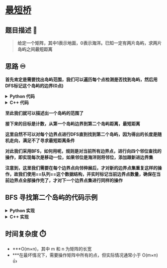 # [最短桥](https://leetcode.cn/problems/shortest-bridge)

## 题目描述 🚀
> **给定一个矩阵，其中1表示地面，0表示海洋。已知一定有两片岛屿，求两片岛屿之间最短距离**

## 思路 ♾️
**首先肯定是需要找出岛屿范围，我们可以遍历每个点检测是否找到岛屿，然后用DFS标记这个岛屿的边界(0点)**


<details>
  <summary><strong>Python 代码</strong></summary>

```python
class Solution(object):
    def shortestBridge(self, grid):

        rows = len(grid)
        cols = len(grid[0])
        queue = deque()
        direction = [(-1,0), (1,0), (0,1), (0,-1)]

        def dfs(row, col):

            # 边界检查
            if row < 0 or row >= rows or col < 0 or col >= cols:
                return

            # 如果不是陆地，且遇到海洋时加入队列，直接返回
            if grid[row][col] != 1:
                if grid[row][col] == 0:
                    queue.append((row, col))
                return

            grid[row][col] = 2  # 标记已访问

            for dx, dy in direction:
            
                new_row = row + dy  # dy用在行上
                new_col = col + dx  # dx用在列上
                dfs(new_row, new_col)#递归

        # 找到第一个岛屿并进行深度优先搜索

        found = False#条件锚点

        for i in range(rows):
        
            if found:
                break

            for j in range(cols):
                if grid[i][j] == 1:#已找到第一个岛屿
                    dfs(i, j)
                    found = True#更新锚点
                    break
```

</details>

<details>
  <summary><strong>C++ 代码</strong></summary>

```c++
#include <vector>
#include <queue>
using namespace std;

class Solution {
public:
    int shortestBridge(vector<vector<int>>& grid) {
        int rows = grid.size(), cols = grid[0].size();
        queue<pair<int, int>> q;
        bool found = false;
        // 使用 lambda 函数实现 DFS，标记第一个岛屿，同时将边界海洋点加入队列 📌
        auto dfs = [&](auto &self, int r, int c) -> void {
            if (r < 0 || r >= rows || c < 0 || c >= cols)
                return;
            if (grid[r][c] != 1) {
                if (grid[r][c] == 0)
                    q.push({r, c});
                return;
            }
            grid[r][c] = 2;  // 标记已访问✅
            int dr[4] = {-1, 1, 0, 0};
            int dc[4] = {0, 0, 1, -1};
            for (int i = 0; i < 4; i++) {
                self(self, r + dr[i], c + dc[i]);
            }
        };
        
        // 找到第一个岛屿进行 DFS 标记
        for (int i = 0; i < rows && !found; i++) {
            for (int j = 0; j < cols; j++) {
                if (grid[i][j] == 1) {
                    dfs(dfs, i, j);
                    found = true;
                    break;
                }
            }
        }
```

</details>

**至此我们就可以描述出一个岛屿的范围了**

**接下来的目标是计数，从第一个岛屿边界到第二个岛屿距离，最短距离**

**这里自然不可以对每个边界点进行DFS直到找到第二个岛屿，因为得出的长度是随机走向，满足不了寻求最短距离条件**

**对此我们采用BFS，如何用呢，规则是对当前所有边界点，进行向四个邻位查找的操作，即实现每次是移动一位，如果邻位是海洋则将邻位，添加跟新进边界集**

**注意到，这里我们需要在每个边界点向邻伸展后，才对新的边界点集重复这样的操作，故我们使用==队列==这个数据结构，并实时标记当前边界点数量，确保在当前边界点全部操作完了，才对下一个边界点集进行同样的操作**

## BFS 寻找第二个岛屿的代码示例


<details>
  <summary><strong>Python 实现</strong></summary>

```python
level = 0#桥长度，也可以说是BFS深度
        # 使用BFS逐层扩展寻找第二个岛
        while queue:

            length = len(queue)#计数当前边界点数量
            level += 1

            for _ in range(length):

                row, col = queue.popleft()
                for dx, dy in direction:

                    new_row = row + dy
                    new_col = col + dx
                    # 检查边界
                    if new_row < 0 or new_row >= rows or new_col < 0 or new_col >= cols:

                        continue

                    if grid[new_row][new_col] == 1:#找到第二个岛屿
                        return level

                    elif grid[new_row][new_col] == 0:#如果是海洋 
                        grid[new_row][new_col] = 2   #标记已访问
                        queue.append((new_row, new_col))#添加，更新入新的边界集

        return level
```

</details>

<details>
  <summary><strong>C++ 实现</strong></summary>

```c++
// 使用 BFS 从边界海洋点逐层扩展，寻找第二个岛屿
int level = 0;
int dr[4] = {-1, 1, 0, 0};
int dc[4] = {0, 0, 1, -1};
while (!q.empty()) {
    int len = q.size();
    level++;
    for (int i = 0; i < len; i++) {
        auto cur = q.front();
        q.pop();
        int r = cur.first, c = cur.second;
        for (int d = 0; d < 4; d++) {
            int new_r = r + dr[d];
            int new_c = c + dc[d];
            if (new_r < 0 || new_r >= rows || new_c < 0 || new_c >= cols)
                continue;
            if (grid[new_r][new_c] == 1)
                return level;
            if (grid[new_r][new_c] == 0) {
                grid[new_r][new_c] = 2;
                q.push({new_r, new_c});
            }
        }
    }
}
        
return level;
```

</details>

## 时间复杂度 ⏱️
- ***O(m×n)，其中 m 和 n 为矩阵的长宽  
- ***在最坏情况下，需要操作矩阵中所有的点，但实际情况通常小于 O(m×n)👍

